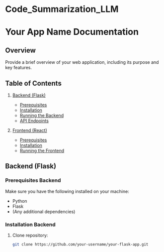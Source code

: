 # Code_Summarization_LLM

# Your App Name Documentation

## Overview
Provide a brief overview of your web application, including its purpose and key features.

## Table of Contents
1. [Backend (Flask)](#backend-flask)
   - [Prerequisites](#prerequisites-backend)
   - [Installation](#installation-backend)
   - [Running the Backend](#running-the-backend)
   - [API Endpoints](#api-endpoints)

2. [Frontend (React)](#frontend-react)
   - [Prerequisites](#prerequisites-frontend)
   - [Installation](#installation-frontend)
   - [Running the Frontend](#running-the-frontend)

## Backend (Flask)

### Prerequisites Backend
Make sure you have the following installed on your machine:
- Python
- Flask
- (Any additional dependencies)

### Installation Backend
1. Clone repository:

   ```bash
   git clone https://github.com/your-username/your-flask-app.git
   ``````
